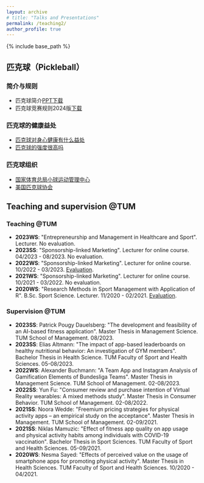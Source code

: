 ```yaml
---
layout: archive
# title: "Talks and Presentations"
permalink: /teaching2/
author_profile: true
---
```

{% include base_path %}

## 匹克球（Pickleball）

### 简介与规则
* 匹克球简介[PPT下载](https://yanxiang-yang.github.io/files/pickleball1.pdf)
* 匹克球竞赛规则2024版[下载](https://yanxiang-yang.github.io/files/rules.pdf)

### 匹克球的健康益处
* [匹克球对身心健康有什么益处](https://yanxiang-yang.github.io/files/paper111.pdf)
* [匹克球的强度很高吗](https://yanxiang-yang.github.io/files/paper2.pdf)

### 匹克球组织
* [国家体育总局小球运动管理中心](https://www.sport.gov.cn/xqzx/)
* [美国匹克球协会](https://usapickleball.org)






## Teaching and supervision @TUM
### Teaching @TUM
* <b>2023WS</b>: "Entrepreneurship and Management in Healthcare and Sport". Lecturer. No evaluation.
* <b>2023SS</b>: "Sponsorship-linked Marketing". Lecturer for online course. 04/2023 - 08/2023. No evaluation.
* <b>2022WS</b>: "Sponsorship-linked Marketing". Lecturer for online course. 10/2022 - 03/2023. [Evaluation](https://yanxiang-yang.github.io/files/WS22.pdf).
* <b>2021WS</b>: "Sponsorship-linked Marketing". Lecturer for online course. 10/2021 - 03/2022. No evaluation.
* <b>2020WS</b>: "Research Methods in Sport Management with Application of R". B.Sc. Sport Science. Lecturer. 11/2020 - 02/2021. [Evaluation](https://yanxiang-yang.github.io/files/WS21.pdf).

### Supervision @TUM
* <b>2023SS</b>: Patrick Pougy Dauelsberg: "The development and feasibility of an AI-based fitness application". Master Thesis in Management Science. TUM School of Management. 08/2023.
* <b>2023SS</b>: Elias Altmann: "The impact of app-based leaderboards on healthy nutritional behavior: An investigation of GYM members". Bachelor Thesis in Health Science. TUM Faculty of Sport and Health Sciences. 05-08/2023.
* <b>2022WS</b>: Alexander Buchmann: "A Team App and Instagram Analysis of Gamification Elements of Bundesliga Teams". Master Thesis in Management Science. TUM School of Management. 02-08/2023.
* <b>2022SS</b>: Yun Fu: "Consumer review and purchase intention of Virtual Reality wearables: A mixed methods study". Master Thesis in Consumer Behavior. TUM School of Management. 02-08/2022.
* <b>2021SS</b>: Noora Wedde: "Freemium pricing strategies for physical activity apps – an empirical study on the acceptance". Master Thesis in Management. TUM School of Management. 02-09/2021.
* <b>2021SS</b>: Niklas Mamuzic: "Effect of fitness app quality on app usage and physical activity habits among individuals with COVID-19 vaccination". Bachelor Thesis in Sport Sciences. TUM Faculty of Sport and Health Sciences. 05-09/2021.
* <b>2020WS</b>: Nesma Sayed: "Effects of perceived value on the usage of smartphone apps for promoting physical activity". Master Thesis in Health Sciences. TUM Faculty of Sport and Health Sciences. 10/2020 - 04/2021.


